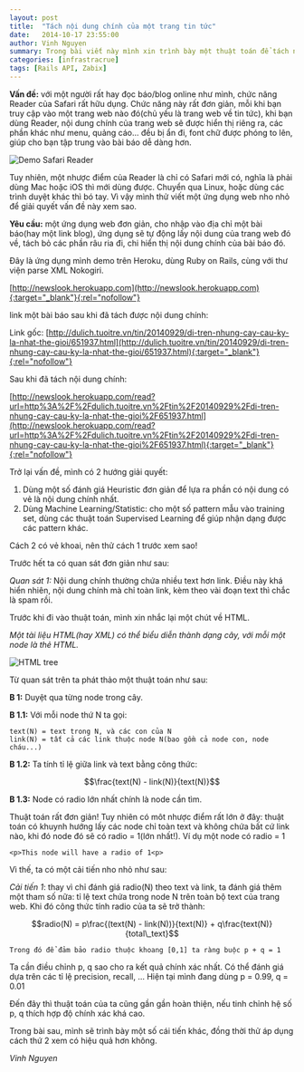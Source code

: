 ```yaml
---
layout: post
title:  "Tách nội dung chính của một trang tin tức"
date:   2014-10-17 23:55:00
author: Vinh Nguyen
summary: Trong bài viết này mình xin trình bày một thuật toán để tách nội dung chính của một trang web(tin tức).
categories: [infrastracrue]
tags: [Rails API, Zabix]
---
```


__Vấn đề:__ với một người rất hay đọc báo/blog online như mình, chức năng Reader của Safari rất hữu dụng.
Chức năng này rất đơn giản, mỗi khi bạn truy cập vào một trang web nào đó(chủ yếu là trang web về tin tức),
khi bạn dùng Reader, nội dung chính của trang web sẽ được hiển thị riêng ra, các phần khác như menu, quảng cáo...
đều bị ẩn đi, font chữ được phóng to lên, giúp cho bạn tập trung vào bài báo dễ dàng hơn.

![Demo Safari Reader](http://i.i.cbsi.com/cnwk.1d/i/tim//2010/06/09/SafariReaderActive.png)

Tuy nhiên, một nhược điểm của Reader là chỉ có Safari mới có, nghĩa là phải dùng Mac hoặc iOS thì mới dùng được.
Chuyển qua Linux, hoặc dùng các trình duyệt khác thì bó tay. Vì vậy mình thử viết một ứng dụng web nho nhỏ để giải quyết vấn đề này xem sao.

__Yêu cầu:__ một ứng dụng web đơn giản, cho nhập vào địa chỉ một bài báo(hay một link blog), ứng dụng sẽ tự động lấy nội dung của trang web đó về, tách bỏ các phần râu ria đi, chi hiển thị nội dung chính của bài báo đó.

Đây là ứng dụng mình demo trên Heroku, dùng Ruby on Rails, cùng với thư viện parse XML Nokogiri.

[http://newslook.herokuapp.com](http://newslook.herokuapp.com){:target="_blank"}{:rel="nofollow"}

link một bài báo sau khi đã tách được nội dung chính:

Link gốc: [http://dulich.tuoitre.vn/tin/20140929/di-tren-nhung-cay-cau-ky-la-nhat-the-gioi/651937.html](http://dulich.tuoitre.vn/tin/20140929/di-tren-nhung-cay-cau-ky-la-nhat-the-gioi/651937.html){:target="_blank"}{:rel="nofollow"}

Sau khi đã tách nội dung chính:

[http://newslook.herokuapp.com/read?url=http%3A%2F%2Fdulich.tuoitre.vn%2Ftin%2F20140929%2Fdi-tren-nhung-cay-cau-ky-la-nhat-the-gioi%2F651937.html](http://newslook.herokuapp.com/read?url=http%3A%2F%2Fdulich.tuoitre.vn%2Ftin%2F20140929%2Fdi-tren-nhung-cay-cau-ky-la-nhat-the-gioi%2F651937.html){:target="_blank"}{:rel="nofollow"}

Trở lại vấn đề, mình có 2 hướng giải quyết:

  1. Dùng một số đánh giá Heuristic đơn giản để lựa ra phần có nội dung có vẻ là nội dung chính nhất.
  2. Dùng Machine Learning/Statistic: cho một số pattern mẫu vào training set, dùng các thuật toán Supervised
  Learning để giúp nhận dạng được các pattern khác.

Cách 2 có vẻ khoai, nên thử cách 1 trước xem sao!

Trước hết ta có quan sát đơn giản như sau:

*Quan sát 1:* Nội dung chính thường chứa nhiều text hơn link.
Điều này khá hiển nhiên, nội dung chính mà chỉ toàn link, kèm theo vài đoạn text thì chắc là spam rồi.

Trước khi đi vào thuật toán, mình xin nhắc lại một chút về HTML.

*Một tài liệu HTML(hay XML) có thể biểu diễn thành dạng cây, với mỗi một node là thẻ HTML.*

![HTML tree](http://lwp.interglacial.com/figs/plwp_0901.gif)

Từ quan sát trên ta phát thảo một thuật toán như sau:

__B 1:__ Duyệt qua từng node trong cây.

__B 1.1:__ Với mỗi node thứ N ta gọi:

    text(N) = text trong N, và các con của N
    link(N) = tất cả các link thuộc node N(bao gồm cả node con, node cháu...)

__B 1.2:__ Ta tính tỉ lệ giữa link và text bằng công thức:

$$\frac{text(N) - link(N)}{text(N)}$$

__B 1.3:__ Node có radio lớn nhất chính là node cần tìm.

Thuật toán rất đơn giản! Tuy nhiên có môt nhược điểm rất lớn ở đây: thuật toán có khuynh hướng lấy các node chỉ
toàn text và không chứa bất cứ link nào, khi đó node đó sẽ có radio = 1(lớn nhất!). Ví dụ một node có radio = 1

    <p>This node will have a radio of 1<p>

Vì thế, ta có một cải tiến nho nhỏ như sau:

*Cải tiến 1*: thay vì chỉ đánh giá radio(N) theo text và link, ta đánh giá thêm một tham số nữa: tỉ lệ text chứa
trong node N trên toàn bộ text của trang web. Khi đó công thức tính radio của ta sẽ trở thành:

$$radio(N) = p\frac{(text(N) - link(N))}{text(N)} + q\frac{text(N)}{total\_text}$$

    Trong đó để đảm bảo radio thuộc khoang [0,1] ta ràng buộc p + q = 1

Ta cần điều chỉnh p, q sao cho ra kết quả chính xác nhất. Có thể đánh giá dựa trên các tỉ lệ precision, recall, ... Hiện tại mình đang dùng p = 0.99, q = 0.01

Đến đây thì thuật toán của ta cũng gần gần hoàn thiện, nếu tinh chỉnh hệ số p, q thích hợp độ chính xác khá cao.

Trong bài sau, mình sẽ trình bày một số cái tiến khác, đồng thời thử áp dụng cách thứ 2 xem có hiệu quả hơn không.

*Vinh Nguyen*
